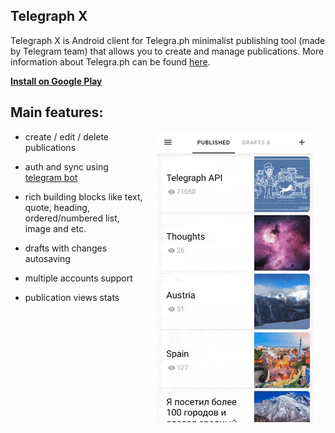 ## Telegraph X
Telegraph X is Android client for Telegra.ph minimalist publishing tool (made by Telegram team) that allows you to create and manage publications. More information about Telegra.ph can be found [here](https://telegram.org/blog/telegraph).

**[Install on Google Play](https://play.google.com/store/apps/details?id=com.telex)**

## Main features:
<img src="screenshots/demo.gif" width="250" align="right" hspace="20">

* create / edit / delete publications

* auth and sync using [telegram bot](https://telegram.me/telegraph)

* rich building blocks like text, quote, heading, ordered/numbered list, image and etc.

* drafts with changes autosaving

* multiple accounts support

* publication views stats







